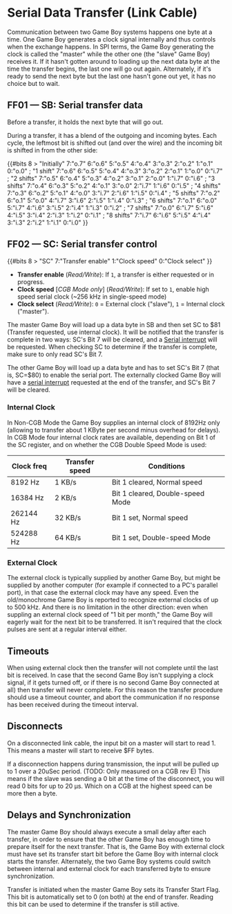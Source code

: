 # Serial Data Transfer (Link Cable)

Communication between two Game Boy systems happens one byte at a time. One
Game Boy generates a clock signal internally and thus controls when the
exchange happens. In SPI terms, the Game Boy generating the clock is
called the "master" while the other one (the "slave" Game Boy) receives it.
If it hasn't gotten around to loading up the next
data byte at the time the transfer begins, the last one will go out
again. Alternately, if it's ready to send the next byte but the last
one hasn't gone out yet, it has no choice but to wait.

## FF01 — SB: Serial transfer data

Before a transfer, it holds the next byte that will go out.

During a transfer, it has a blend of the outgoing and incoming bytes.
Each cycle, the leftmost bit is shifted out (and over the wire) and the
incoming bit is shifted in from the other side:

{{#bits 8 >
   "Initially" 7:"o.7" 6:"o.6" 5:"o.5" 4:"o.4" 3:"o.3" 2:"o.2" 1:"o.1" 0:"o.0" ;
   "1 shift"  7:"o.6" 6:"o.5" 5:"o.4" 4:"o.3" 3:"o.2" 2:"o.1" 1:"o.0" 0:"i.7" ;
   "2 shifts" 7:"o.5" 6:"o.4" 5:"o.3" 4:"o.2" 3:"o.1" 2:"o.0" 1:"i.7" 0:"i.6" ;
   "3 shifts" 7:"o.4" 6:"o.3" 5:"o.2" 4:"o.1" 3:"o.0" 2:"i.7" 1:"i.6" 0:"i.5" ;
   "4 shifts" 7:"o.3" 6:"o.2" 5:"o.1" 4:"o.0" 3:"i.7" 2:"i.6" 1:"i.5" 0:"i.4" ;
   "5 shifts" 7:"o.2" 6:"o.1" 5:"o.0" 4:"i.7" 3:"i.6" 2:"i.5" 1:"i.4" 0:"i.3" ;
   "6 shifts" 7:"o.1" 6:"o.0" 5:"i.7" 4:"i.6" 3:"i.5" 2:"i.4" 1:"i.3" 0:"i.2" ;
   "7 shifts" 7:"o.0" 6:"i.7" 5:"i.6" 4:"i.5" 3:"i.4" 2:"i.3" 1:"i.2" 0:"i.1" ;
   "8 shifts" 7:"i.7" 6:"i.6" 5:"i.5" 4:"i.4" 3:"i.3" 2:"i.2" 1:"i.1" 0:"i.0"
}}

## FF02 — SC: Serial transfer control

{{#bits 8 >
   "SC" 7:"Transfer enable" 1:"Clock speed" 0:"Clock select"
}}

- **Transfer enable** (*Read/Write*): If `1`, a transfer is either requested or in progress.
- **Clock speed** \[*CGB Mode only*\] (*Read/Write*): If set to `1`, enable high speed serial clock (~256 kHz in single-speed mode)
- **Clock select** (*Read/Write*): `0` = External clock ("slave"), `1` = Internal clock ("master").

The master Game Boy will load up a data byte in SB and then set
SC to \$81 (Transfer requested, use internal clock). It will be notified
that the transfer is complete in two ways: SC's Bit 7 will be cleared, and a [Serial interrupt](<#INT $58 — Serial interrupt>)
will be requested. When checking SC to determine if the transfer is complete, make sure to only read SC's Bit 7.

The other Game Boy will load up a data byte and has to set SC's
Bit 7 (that is, SC=\$80) to enable the serial port. The externally clocked
Game Boy will have a [serial interrupt](<#INT $58 — Serial interrupt>) requested at the end of the
transfer, and SC's Bit 7 will be cleared.

### Internal Clock

In Non-CGB Mode the Game Boy supplies an internal clock of 8192Hz only
(allowing to transfer about 1 KByte per second minus overhead for delays).
In CGB Mode four internal clock rates are available, depending on Bit 1
of the SC register, and on whether the CGB Double Speed Mode is used:

Clock freq | Transfer speed | Conditions
-----------|----------------|------------
   8192 Hz |     1 KB/s     | Bit 1 cleared, Normal speed
  16384 Hz |     2 KB/s     | Bit 1 cleared, Double-speed Mode
 262144 Hz |    32 KB/s     | Bit 1 set,     Normal speed
 524288 Hz |    64 KB/s     | Bit 1 set,     Double-speed Mode

### External Clock

The external clock is typically supplied by another Game Boy, but might
be supplied by another computer (for example if connected to a PC's
parallel port), in that case the external clock may have any speed. Even
the old/monochrome Game Boy is reported to recognize external clocks of
up to 500 kHz. And there is no limitation in the other direction: even
when suppling an external clock speed of "1 bit per month," the Game Boy
will eagerly wait for the next bit to be transferred. It isn't required
that the clock pulses are sent at a regular interval either.

## Timeouts

When using external clock then the transfer will not complete until the
last bit is received. In case that the second Game Boy isn't supplying a
clock signal, if it gets turned off, or if there is no second Game Boy
connected at all) then transfer will never complete. For this reason the
transfer procedure should use a timeout counter, and abort the
communication if no response has been received during the timeout
interval.

## Disconnects

On a disconnected link cable, the input bit on a master will start to read 1.
This means a master will start to receive $FF bytes.

If a disconnection happens during transmission, the input will be pulled up to 1 over a 20uSec period. (TODO: Only measured on a CGB rev E)
This means if the slave was sending a 0 bit at the time of the disconnect, you will read 0 bits for up to 20 μs.
Which on a CGB at the highest speed can be more then a byte.

## Delays and Synchronization

The master Game Boy should always execute a small
delay after each transfer, in order to ensure that the other
Game Boy has enough time to prepare itself for the next transfer. That is, the
Game Boy with external clock must have set its transfer start bit before
the Game Boy with internal clock starts the transfer. Alternately, the
two Game Boy systems could switch between internal and external clock for each
transferred byte to ensure synchronization.

Transfer is initiated when the master Game Boy sets its Transfer
Start Flag.
This bit is automatically set to 0 (on both) at the end of transfer.
Reading this bit can be used to determine if the transfer is still
active.
